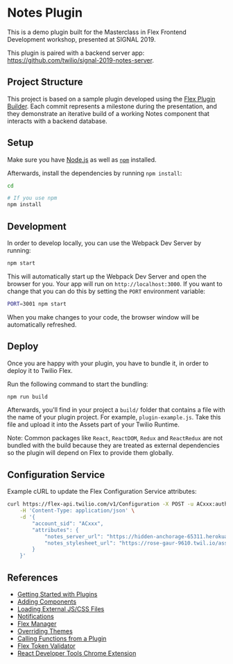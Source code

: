 # Notes Plugin

This is a demo plugin built for the Masterclass in Flex Frontend Development workshop, presented at SIGNAL 2019.

This plugin is paired with a backend server app: https://github.com/twilio/signal-2019-notes-server.

## Project Structure

This project is based on a sample plugin developed using the [Flex Plugin Builder](https://github.com/twilio/flex-plugin-builder). Each commit represents a milestone during the presentation, and they demonstrate an iterative build of a working Notes component that interacts with a backend database.

## Setup

Make sure you have [Node.js](https://nodejs.org) as well as [`npm`](https://npmjs.com) installed.

Afterwards, install the dependencies by running `npm install`:

```bash
cd 

# If you use npm
npm install
```

## Development

In order to develop locally, you can use the Webpack Dev Server by running:

```bash
npm start
```

This will automatically start up the Webpack Dev Server and open the browser for you. Your app will run on `http://localhost:3000`. If you want to change that you can do this by setting the `PORT` environment variable:

```bash
PORT=3001 npm start
```

When you make changes to your code, the browser window will be automatically refreshed.

## Deploy

Once you are happy with your plugin, you have to bundle it, in order to deploy it to Twilio Flex.

Run the following command to start the bundling:

```bash
npm run build
```

Afterwards, you'll find in your project a `build/` folder that contains a file with the name of your plugin project. For example, `plugin-example.js`. Take this file and upload it into the Assets part of your Twilio Runtime.

Note: Common packages like `React`, `ReactDOM`, `Redux` and `ReactRedux` are not bundled with the build because they are treated as external dependencies so the plugin will depend on Flex to provide them globally.

## Configuration Service

Example cURL to update the Flex Configuration Service attributes:

```bash
curl https://flex-api.twilio.com/v1/Configuration -X POST -u ACxxx:auth_token \
    -H 'Content-Type: application/json' \
    -d '{
        "account_sid": "ACxxx",
        "attributes": {
            "notes_server_url": "https://hidden-anchorage-65311.herokuapp.com/notes",
            "notes_stylesheet_url": "https://rose-gaur-9610.twil.io/assets/styles.css"
        }
    }'
```

## References

- [Getting Started with Plugins](https://www.twilio.com/docs/flex/quickstart/getting-started-plugin)
- [Adding Components](https://www.twilio.com/docs/flex/components-add-replace-modify)
- [Loading External JS/CSS Files](https://github.com/twilio/flex-plugin-builder/tree/master/packages/flex-plugin#loading-external-jscss-files)
- [Notifications](https://www.twilio.com/docs/flex/notifications-framework)
- [Flex Manager](https://www.twilio.com/docs/flex/flex-manager)
- [Overriding Themes](https://www.twilio.com/docs/flex/overriding-themes-branding-and-styling)
- [Calling Functions from a Plugin](https://www.twilio.com/docs/flex/call-functions-from-plugins)
- [Flex Token Validator](https://www.npmjs.com/package/twilio-flex-token-validator)
- [React Developer Tools Chrome Extension](https://chrome.google.com/webstore/detail/react-developer-tools/fmkadmapgofadopljbjfkapdkoienihi?hl=en)